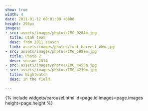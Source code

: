 ```yaml
---
show: true
width: 4
date: 2011-01-12 00:01:00 +0800
height: 295px
images:
- src: assets/images/photos/IMG_0284m.jpg
  title: Utah team
  desc: from 2011 season
  link: assets/images/photos/root_harvest_AWm.jpg
- src: assets/images/photos/IMG_5987m.jpg
  title: Photo 2
  desc: season 2014
- src: assets/images/photos/IMG_4455m.jpg
- src: assets/images/photos/IMG_4219m.jpg
  title: Nightwatch
  desc: in the field

---
```


{% include widgets/carousel.html id=page.id images=page.images height=page.height %}
